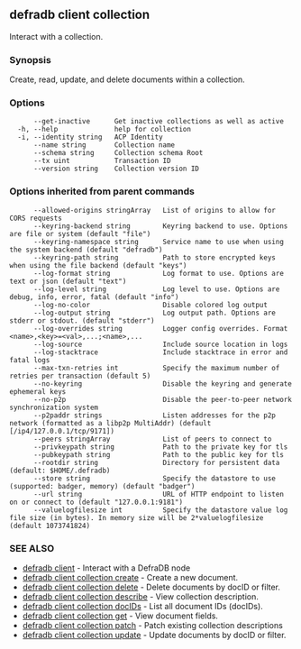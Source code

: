 ## defradb client collection

Interact with a collection.

### Synopsis

Create, read, update, and delete documents within a collection.

### Options

```
      --get-inactive      Get inactive collections as well as active
  -h, --help              help for collection
  -i, --identity string   ACP Identity
      --name string       Collection name
      --schema string     Collection schema Root
      --tx uint           Transaction ID
      --version string    Collection version ID
```

### Options inherited from parent commands

```
      --allowed-origins stringArray   List of origins to allow for CORS requests
      --keyring-backend string        Keyring backend to use. Options are file or system (default "file")
      --keyring-namespace string      Service name to use when using the system backend (default "defradb")
      --keyring-path string           Path to store encrypted keys when using the file backend (default "keys")
      --log-format string             Log format to use. Options are text or json (default "text")
      --log-level string              Log level to use. Options are debug, info, error, fatal (default "info")
      --log-no-color                  Disable colored log output
      --log-output string             Log output path. Options are stderr or stdout. (default "stderr")
      --log-overrides string          Logger config overrides. Format <name>,<key>=<val>,...;<name>,...
      --log-source                    Include source location in logs
      --log-stacktrace                Include stacktrace in error and fatal logs
      --max-txn-retries int           Specify the maximum number of retries per transaction (default 5)
      --no-keyring                    Disable the keyring and generate ephemeral keys
      --no-p2p                        Disable the peer-to-peer network synchronization system
      --p2paddr strings               Listen addresses for the p2p network (formatted as a libp2p MultiAddr) (default [/ip4/127.0.0.1/tcp/9171])
      --peers stringArray             List of peers to connect to
      --privkeypath string            Path to the private key for tls
      --pubkeypath string             Path to the public key for tls
      --rootdir string                Directory for persistent data (default: $HOME/.defradb)
      --store string                  Specify the datastore to use (supported: badger, memory) (default "badger")
      --url string                    URL of HTTP endpoint to listen on or connect to (default "127.0.0.1:9181")
      --valuelogfilesize int          Specify the datastore value log file size (in bytes). In memory size will be 2*valuelogfilesize (default 1073741824)
```

### SEE ALSO

* [defradb client](defradb_client.md)	 - Interact with a DefraDB node
* [defradb client collection create](defradb_client_collection_create.md)	 - Create a new document.
* [defradb client collection delete](defradb_client_collection_delete.md)	 - Delete documents by docID or filter.
* [defradb client collection describe](defradb_client_collection_describe.md)	 - View collection description.
* [defradb client collection docIDs](defradb_client_collection_docIDs.md)	 - List all document IDs (docIDs).
* [defradb client collection get](defradb_client_collection_get.md)	 - View document fields.
* [defradb client collection patch](defradb_client_collection_patch.md)	 - Patch existing collection descriptions
* [defradb client collection update](defradb_client_collection_update.md)	 - Update documents by docID or filter.

